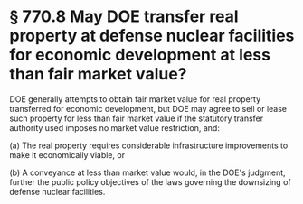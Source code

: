 # § 770.8   May DOE transfer real property at defense nuclear facilities for economic development at less than fair market value?

DOE generally attempts to obtain fair market value for real property transferred for economic development, but DOE may agree to sell or lease such property for less than fair market value if the statutory transfer authority used imposes no market value restriction, and: 


(a) The real property requires considerable infrastructure improvements to make it economically viable, or


(b) A conveyance at less than market value would, in the DOE's judgment, further the public policy objectives of the laws governing the downsizing of defense nuclear facilities. 




